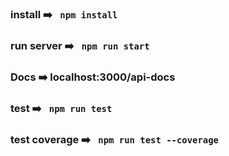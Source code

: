 ### install ➡️ ` npm install`

### run server ➡️ ` npm run start`

### Docs ➡️ localhost:3000/api-docs

### test ➡️ ` npm run test`

### test coverage ➡️ ` npm run test --coverage`
